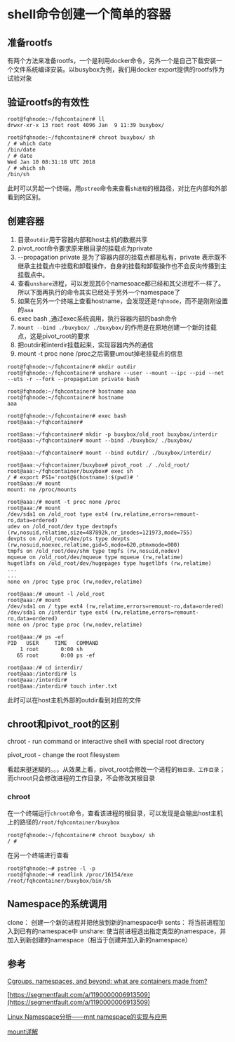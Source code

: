 # shell命令创建一个简单的容器

## 准备rootfs
有两个方法来准备rootfs，一个是利用docker命令，另外一个是自己下载安装一个文件系统编译安装。以busybox为例，我们用docker export提供的rootfs作为试验对象

## 验证rootfs的有效性
```shell
root@fqhnode:~/fqhcontainer# ll
drwxr-xr-x 13 root root 4096 Jan  9 11:39 buxybox/

root@fqhnode:~/fqhcontainer# chroot buxybox/ sh
/ # which date
/bin/date
/ # date
Wed Jan 10 08:31:18 UTC 2018
/ # which sh
/bin/sh
```
此时可以另起一个终端，用`pstree`命令来查看`sh进程`的根路径，对比在内部和外部看到的区别。

## 创建容器
1. 目录`outdir`用于容器内部和host主机的数据共享
2. pivot_root命令要求原来根目录的挂载点为private
3. --propagation private 是为了容器内部的挂载点都是私有，private 表示既不继承主挂载点中挂载和卸载操作，自身的挂载和卸载操作也不会反向传播到主挂载点中。
4. 查看`unshare`进程，可以发现其6个namesoace都已经和其父进程不一样了。所以下面再执行的命令其实已经处于另外一个namespace了
5. 如果在另外一个终端上查看hostname，会发现还是`fqhnode`，而不是刚刚设置的`aaa`
6. exec bash ,通过exec系统调用，执行容器内部的bash命令
7. `mount --bind ./buxybox/ ./buxybox/`的作用是在原地创建一个新的挂载点，这是pivot_root的要求
8. 把outdir和interdir挂载起来，实现容器内外的通信
9. mount -t proc none /proc之后需要umout掉老挂载点的信息
```shell
root@fqhnode:~/fqhcontainer# mkdir outdir
root@fqhnode:~/fqhcontainer# unshare --user --mount --ipc --pid --net --uts -r --fork --propagation private bash

root@fqhnode:~/fqhcontainer# hostname aaa
root@fqhnode:~/fqhcontainer# hostname
aaa

root@fqhnode:~/fqhcontainer# exec bash
root@aaa:~/fqhcontainer#

root@aaa:~/fqhcontainer# mkdir -p buxybox/old_root buxybox/interdir
root@aaa:~/fqhcontainer# mount --bind ./buxybox/ ./buxybox/

root@aaa:~/fqhcontainer# mount --bind outdir/ ./buxybox/interdir/

root@aaa:~/fqhcontainer/buxybox# pivot_root ./ ./old_root/
root@aaa:~/fqhcontainer/buxybox# exec sh
/ # export PS1='root@$(hostname):$(pwd)# '
root@aaa:/# mount
mount: no /proc/mounts

root@aaa:/# mount -t proc none /proc
root@aaa:/# mount
/dev/sda1 on /old_root type ext4 (rw,relatime,errors=remount-ro,data=ordered)
udev on /old_root/dev type devtmpfs (rw,nosuid,relatime,size=487892k,nr_inodes=121973,mode=755)
devpts on /old_root/dev/pts type devpts (rw,nosuid,noexec,relatime,gid=5,mode=620,ptmxmode=000)
tmpfs on /old_root/dev/shm type tmpfs (rw,nosuid,nodev)
mqueue on /old_root/dev/mqueue type mqueue (rw,relatime)
hugetlbfs on /old_root/dev/hugepages type hugetlbfs (rw,relatime)
...
...
none on /proc type proc (rw,nodev,relatime)

root@aaa:/# umount -l /old_root
root@aaa:/# mount
/dev/sda1 on / type ext4 (rw,relatime,errors=remount-ro,data=ordered)
/dev/sda1 on /interdir type ext4 (rw,relatime,errors=remount-ro,data=ordered)
none on /proc type proc (rw,nodev,relatime)

root@aaa:/# ps -ef
PID   USER     TIME   COMMAND
    1 root       0:00 sh
   65 root       0:00 ps -ef

root@aaa:/# cd interdir/
root@aaa:/interdir# ls
root@aaa:/interdir# 
root@aaa:/interdir# touch inter.txt
```
此时可以在host主机外部的outdir看到对应的文件

## chroot和pivot_root的区别
chroot - run command or interactive shell with special root directory

pivot_root - change the root filesystem

看起来挺迷糊的。。。从效果上看，pivot_root会修改一个进程的`根目录、工作目录`；而chroot只会修改进程的工作目录，不会修改其根目录

### chroot
在一个终端运行`chroot`命令，查看该进程的根目录，可以发现是会输出host主机上的路径的`/root/fqhcontainer/buxybox`
```shell
root@fqhnode:~/fqhcontainer# chroot buxybox/ sh
/ #
```
在另一个终端进行查看
```shell
root@fqhnode:~# pstree -l -p
root@fqhnode:~# readlink /proc/16154/exe
/root/fqhcontainer/buxybox/bin/sh
```

## Namespace的系统调用
clone： 创建一个新的进程并把他放到新的namespace中
sents： 将当前进程加入到已有的namespace中
unshare: 使当前进程退出指定类型的namespace，并加入到新创建的namespace（相当于创建并加入新的namespace）

## 参考
[Cgroups, namespaces, and beyond: what are containers made from?](https://www.youtube.com/watch?v=sK5i-N34im8)

[https://segmentfault.com/a/1190000006913509](https://segmentfault.com/a/1190000006913509)

[Linux Namespace分析——mnt namespace的实现与应用](http://hustcat.github.io/namespace-implement-1/)

[mount详解](http://www.jinbuguo.com/man/mount.html)


